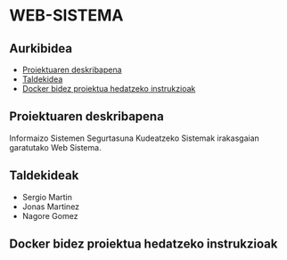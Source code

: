 # WEB-SISTEMA

## Aurkibidea
* [Proiektuaren deskribapena](#Proiektuen-deskribapena)
* [Taldekidea](#Taldekideak)
* [Docker bidez proiektua hedatzeko instrukzioak](#Docker-bidez-proiektua-hedatzeko-instrukzioak)

## Proiektuaren deskribapena
Informaizo Sistemen Segurtasuna Kudeatzeko Sistemak irakasgaian garatutako Web Sistema.


## Taldekideak
* Sergio Martin
* Jonas Martinez
* Nagore Gomez

## Docker bidez proiektua hedatzeko instrukzioak


